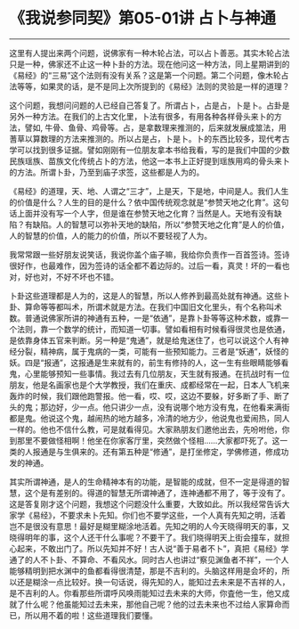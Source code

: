# 《我说参同契》第05-01讲 占卜与神通

------

这里有人提出来两个问题，说佛家有一种木轮占法，可以占卜善恶。其实木轮占法只是一种，佛家还不止这一种卜卦的方法。现在他问这一种方法，同上星期讲到的《易经》的“三易”这个法则有没有关系？这是第一个问题。第二个问题，像木轮占法等等，如果灵的话，是不是同上次所提到的《易经》法则的灵验是一样的道理？

这个问题，我想问问题的人已经自己答复了。所谓占卜，占是占，卜是卜。占卦是另外一种方法。在我们的上古文化里，卜法有很多，有用各种各样骨头来卜的方法，譬如, 牛骨、鱼骨、鸡骨等。占，是拿数理来推测的，后来就发展成筮法，用蓍草以算数理的方法来推测的。所以占是占，卜是卜。卜的东西比较多，现代考古学可以找到很多证据。譬如刚刚有一位朋友拿本书给我看，写的是我们中国的少数民族瑶族、苗族文化传统占卜的方法，他这一本书上正好提到瑶族用鸡的骨头来卜的方法。所谓卜卦，乃至到庙子求签，这些都是人为的。

《易经》的道理，天、地、人谓之“三才”，上是天，下是地，中间是人。我们人生的价值是什么？人生的目的是什么？依中国传统观念就是“参赞天地之化育”。这句话上面并没有写一个人字，但是谁在参赞天地之化育？当然是人。天地有没有缺陷？有缺陷。人的智慧可以弥补天地的缺陷，所以“参赞天地之化育”是人的价值，人的智慧的价值，人的能力的价值，所以不要轻视了人为。

我常常跟一些好朋友说笑话，我说你盖个庙子嘛，我给你负责作一百首签诗。签诗很好作，也最难作，因为签诗的话全都不着边际的。过后一看，真灵！坏的一看也对，好也对，不好不坏也不错。

卜卦这些道理都是人为的，这是人的智慧，所以人修养到最高处就有神通。这些卜卦、算命等等都叫术，所谓术就是方法。在我们中国旧文化里头，有个名称叫术数。普通说佛家所讲的神通有五种，一是“依通”，是靠卜卦等等这种术数，或靠一个法则，靠一个数学的统计，而知道一切事。譬如看相有时候看得很灵也是依通，是依靠身体五官来判断。另一种是“鬼通”，就是给鬼迷住了，也可以说这个人有神经分裂，精神病，属于鬼病的一类，可能有一些预知能力。三者是“妖通”，妖怪的妖。四是“报通”，这报通是生来就有的，前生有修持的人，这一生有些眼睛能够看鬼，心里能够预知一些事情。我过去有几位朋友，天生就有报通。在抗战时有一位朋友，他是名画家也是个大学教授，我们在重庆、成都经常在一起，日本人飞机来轰炸的时候，我们跟他跑警报。他一看，哎、哎，这边不要躲，好多断了手、断了头的鬼；那边好，少一点。他只讲少一点，没有说哪个地方没有鬼，在他看来满街都是鬼。他说这个鬼，越闹热的地方越多，冷清的地方少，他说鬼也爱闹热，同人一样的。他也不信什么教，可是就看得见。大家熟朋友们邀他出去，先吩咐他，你到那里不要做怪相啊！他坐在你家客厅里，突然做个怪相……大家都吓死了。这一类的人报通是与生俱来的。还有第五种是“修通”，是打坐修定，学佛修道，修成功发的神通。

其实所谓神通，是人的生命精神本有的功能，是智能的成就，但不一定是得道的智慧，这个是有差别的。得道的智慧无所谓神通了，连神通都不用了，等于没有了。这是答复刚才这个问题，我想这个问题没什么重要，大致如此。所以我经常告诉大家学《易经》，不要求未卜先知。你们也不要学这些，一个人真有先知之明，活着岂不是很没有意思！最好是糊里糊涂地活着。先知之明的人今天晓得明天的事，又晓得明年的事，这个人还干什么事呢？不要干了。我们晓得明天上街会撞车，就担心起来，不敢出门了。所以先知并不好！古人说“善于易者不卜”，真把《易经》学通了的人不卜卦、不算命、不看风水。同时古人也讲过“察见渊鱼者不祥”，一个人能够精明到把水渊中的鱼都看得很清楚，那是不吉利的。头脑这样用是会坏的，所以还是糊涂一点比较好。换一句话说，得先知的人，能知过去未来是不吉祥的人，是不吉利的人。你看那些所谓呼风唤雨能知过去未来的大师，你査他一生，他又成就了什么呢？他虽能知过去未来，那他自己呢？他的过去未来也不过给人家算命而已，所以用不着的啦！这些道理我们要懂。